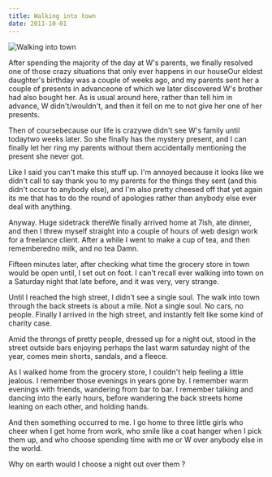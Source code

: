 ```yaml
---
title: Walking into town
date: 2011-10-01
---
```


![Walking into town](https://source.unsplash.com/gp8BLyaTaA0/1600x900)

After spending the majority of the day at W's parents, we finally resolved one of those crazy situations that only ever happens in our houseOur eldest daughter's birthday was a couple of weeks ago, and my parents sent her a couple of presents in advanceone of which we later discovered W's brother had also bought her. As is usual around here, rather than tell him in advance, W didn't/wouldn't, and then it fell on me to not give her one of her presents.

Then of coursebecause our life is crazywe didn't see W's family until todaytwo weeks later. So she finally has the mystery present, and I can finally let her ring my parents without them accidentally mentioning the present she never got.

Like I said you can't make this stuff up. I'm annoyed because it looks like we didn't call to say thank you to my parents for the things they sent (and this didn't occur to anybody else), and I'm also pretty cheesed off that yet again its me that has to do the round of apologies rather than anybody else ever deal with anything.

Anyway. Huge sidetrack thereWe finally arrived home at 7ish, ate dinner, and then I threw myself straight into a couple of hours of web design work for a freelance client. After a while I went to make a cup of tea, and then rememberedno milk, and no tea Damn.

Fifteen minutes later, after checking what time the grocery store in town would be open until, I set out on foot. I can't recall ever walking into town on a Saturday night that late before, and it was very, very strange.

Until I reached the high street, I didn't see a single soul. The walk into town through the back streets is about a mile. Not a single soul. No cars, no people. Finally I arrived in the high street, and instantly felt like some kind of charity case.

Amid the throngs of pretty people, dressed up for a night out, stood in the street outside bars enjoying perhaps the last warm saturday night of the year, comes mein shorts, sandals, and a fleece.

As I walked home from the grocery store, I couldn't help feeling a little jealous. I remember those evenings in years gone by. I remember warm evenings with friends, wandering from bar to bar. I remember talking and dancing into the early hours, before wandering the back streets home leaning on each other, and holding hands.

And then something occurred to me. I go home to three little girls who cheer when I get home from work, who smile like a coat hanger when I pick them up, and who choose spending time with me or W over anybody else in the world.

Why on earth would I choose a night out over them ?